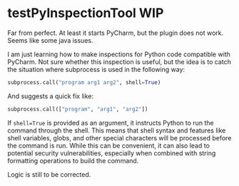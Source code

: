 # testPyInspectionTool WIP

Far from perfect.
At least it starts PyCharm, but the plugin does not work.
Seems like some java issues.

I am just learning how to make inspections for Python code compatible with PyCharm.
Not sure whether this inspection is useful, but the idea is to catch the situation where subprocess is used in the following way:

```python
subprocess.call("program arg1 arg2", shell=True)
```

And suggests a quick fix like:

```python
subprocess.call(["program", "arg1", "arg2"])
```


If `shell=True` is provided as an argument, it instructs Python to run the command through the shell. This means that shell syntax and features like shell variables, globs, and other special characters will be processed before the command is run.
While this can be convenient, it can also lead to potential security vulnerabilities, especially when combined with string formatting operations to build the command.

Logic is still to be corrected.
